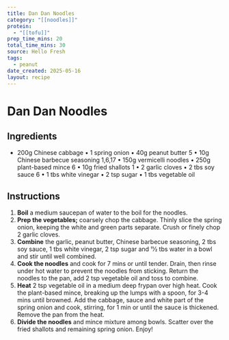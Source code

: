 ```yaml
---
title: Dan Dan Noodles
category: "[[noodles]]"
protein:
  - "[[tofu]]"
prep_time_mins: 20
total_time_mins: 30
source: Hello Fresh
tags:
  - peanut
date_created: 2025-05-16
layout: recipe
---
```


# Dan Dan Noodles

## Ingredients

- 200g Chinese cabbage
• 1 spring onion
• 40g peanut butter 5
• 10g Chinese barbecue seasoning 1,6,17
• 150g vermicelli noodles
• 250g plant-based mince 6
• 10g fried shallots 1
• 2 garlic cloves
• 2 tbs soy sauce 6
• 1 tbs white vinegar
• 2 tsp sugar
• 1 tbs vegetable oil

## Instructions

1. **Boil** a medium saucepan of water to the boil for the noodles. 
2. **Prep the vegetables;** coarsely chop the cabbage. Thinly slice the spring onion, keeping the white and green parts separate. Crush or finely chop 2 garlic cloves.  
3. **Combine** the garlic, peanut butter, Chinese barbecue seasoning, 2 tbs soy sauce, 1 tbs white vinegar, 2 tsp sugar and 11⁄2 tbs water in a bowl and stir until well combined.  
4. **Cook the noodles** and cook for 7 mins or until tender. Drain, then rinse under hot water to prevent the noodles from sticking. Return the noodles to the pan, add 2 tsp vegetable oil and toss to combine.  
5. **Heat** 2 tsp vegetable oil in a medium deep frypan over high heat. Cook the plant-based mince, breaking up the lumps with a spoon, for 3-4 mins until browned. Add the cabbage, sauce and white part of the spring onion and cook, stirring, for 1 min or until the sauce is thickened. Remove the pan from the heat.  
6. **Divide the noodles** and mince mixture among bowls. Scatter over the fried shallots and remaining spring onion. Enjoy!

